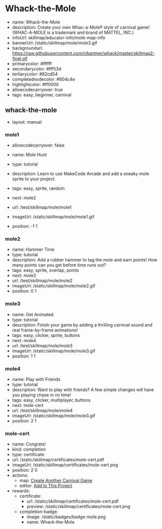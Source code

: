 # Whack-the-Mole
* name: Whack-the-Mole
* description: Create your own Whac-a-Mole® style of carnival game! (WHAC-A-MOLE is a trademark and brand of MATTEL, INC.)
* infoUrl: skillmap/educator-info/mole-map-info
* bannerUrl: /static/skillmap/mole/mole3.gif
* backgroundurl: https://raw.githubusercontent.com/clkantner/whack/master/skillmap2-final.gif
* primarycolor: #ffffff
* secondarycolor: #fff53d
* tertiarycolor: #82cd54
* completednodecolor: #604c4e
* highlightcolor: #ff0000
* allowcodecarryover: true
* tags: easy, beginner, carnival


## whack-the-mole
* layout: manual


### mole1
* allowcodecarryover: false

* name: Mole Hunt
* type: tutorial
* description: Learn to use MakeCode Arcade and add a sneaky mole sprite to your project.
* tags: easy, sprite, random
* next: mole2
* url: /test/skillmap/mole/mole1
* imageUrl: /static/skillmap/mole/mole1.gif
* position: -1 1



### mole2
* name: Hammer Time
* type: tutorial
* description: Add a rubber hammer to tag the mole and earn points! How many points can you get before time runs out?
* tags: easy, sprite, overlap, points
* next: mole3
* url: /test/skillmap/mole/mole2
* imageUrl: /static/skillmap/mole/mole2.gif
* position: 0 1


### mole3
* name: Get Animated
* type: tutorial
* description: Finish your game by adding a thrilling carnival sound and real frame-by-frame animations!
* tags: easy, clicker, sprite, buttons
* next: mole4
* url: /test/skillmap/mole/mole3
* imageUrl: /static/skillmap/mole/mole3.gif
* position: 1 1


### mole4
* name: Play with Friends
* type: tutorial
* description: Want to play with friends? A few simple changes will have you playing chase in no time!
* tags: easy, clicker, multiplayer, buttons
* next: mole-cert
* url: /test/skillmap/mole/mole4
* imageUrl: /static/skillmap/mole/mole3.gif
* position: 2 1


### mole-cert
* name: Congrats!
* kind: completion
* type: certificate
* url: /static/skillmap/certificates/mole-cert.pdf
* imageUrl: /static/skillmap/certificates/mole-cert.png
* position: 2 0
* actions:
    * map: [Create Another Carnival Game](/skillmap/balloon)
    * editor: [Add to This Project](/)
* rewards:
    * certificate:
        * url: /static/skillmap/certificates/mole-cert.pdf
        * preview: /static/skillmap/certificates/mole-cert.png
    * completion-badge:
        * image: /static/badges/badge-mole.png
        * name: Whack-the-Mole
